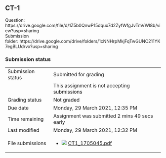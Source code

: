 <h2>CT-1</h2>Question: https://drive.google.com/file/d/1Z5b0QnwP15dqux7d2ZyfWfgJvTmVWl8b/view?usp=sharing<br />Submission folder: https://drive.google.com/drive/folders/1cNNHrpMkjFqTwGUNC211YK7egBLUdrvx?usp=sharing

<h3>Submission status</h3><table>
<tbody><tr>
<td>Submission status</td>
<td>Submitted for grading</td>
</tr>
<tr>
<td></td>
<td>This assignment is not accepting submissions</td>
</tr>
<tr>
<td>Grading status</td>
<td>Not graded</td>
</tr>
<tr>
<td>Due date</td>
<td>Monday, 29 March 2021, 12:35 PM</td>
</tr>
<tr>
<td>Time remaining</td>
<td>Assignment was submitted 2 mins 49 secs early</td>
</tr>
<tr>
<td>Last modified</td>
<td>Monday, 29 March 2021, 12:32 PM</td>
</tr>
<tr>
<td>File submissions</td>
<td><ul><li><img src="..%5C..%5C..%5CJanuary%202018%5CCSE101%5CNews%20forum%5CCLASS%20TEST%202%20Marks%5Cfile%5Cpdf.png" /> <a href="file%5CCT1_1705045.pdf">CT1_1705045.pdf</a> 
</li></ul>

</td>
</tr>

</tbody>
</table>



